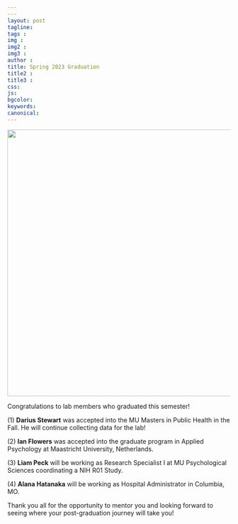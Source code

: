 ```yaml
---
---
layout: post
tagline: 
tags : 
img : 
img2 :
img3 : 
author : 
title: Spring 2023 Graduation
title2 : 
title3 : 
css: 
js: 
bgcolor: 
keywords: 
canonical:
---
```


<span class="image small"><img src="https://www.cofresilab.org/assets/images/news/Spring2023_Graduation.png" width="600"/></span>

<p class="lead"> Congratulations to lab members who graduated this semester! </p>

(1) **Darius Stewart** was accepted into the MU Masters in Public Health in the Fall. He will continue collecting data for the lab! 

(2) **Ian Flowers** was accepted into the graduate program in Applied Psychology at Maastricht University, Netherlands.

(3) **Liam Peck** will be working as Research Specialist I at MU Psychological Sciences coordinating a NIH R01 Study.

(4) **Alana Hatanaka** will be working as Hospital Administrator in Columbia, MO. 


Thank you all for the opportunity to mentor you and looking forward to seeing where your post-graduation journey will take you!


 
